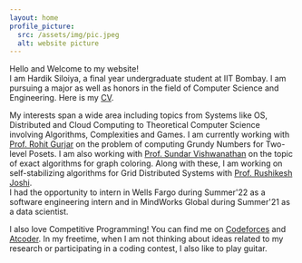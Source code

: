 ```yaml
---
layout: home
profile_picture:
  src: /assets/img/pic.jpeg
  alt: website picture
---
```


<p>
  Hello and Welcome to my website!<br/>
  I am Hardik Siloiya, a final year undergraduate student at IIT Bombay. I am pursuing a major as well as honors in the field of Computer Science and Engineering. Here is my <a href="document.pdf" >CV</a>.
 </p>
 <p> 
  My interests span a wide area including topics from Systems like OS, Distributed and Cloud Computing to Theoretical Computer Science involving Algorithms, Complexities and Games. I am currently working with <a href="https://www.cse.iitb.ac.in/~rgurjar/">Prof. Rohit Gurjar</a> on the problem of computing Grundy Numbers for Two-level Posets. I am also working with <a href="https://www.cse.iitb.ac.in/~sundar/">Prof. Sundar Vishwanathan</a>  on the topic of exact algorithms for graph coloring. Along with these, I am working on self-stabilizing algorithms for Grid Distributed Systems with <a href="https://www.cse.iitb.ac.in/~rkj/">Prof. Rushikesh Joshi</a>. 
  <br/>
   I had the opportunity to intern in Wells Fargo during Summer'22 as a software engineering intern and in MindWorks Global during Summer'21 as a data scientist.
</p>
<p>
  I also love Competitive Programming! You can find me on <a href="https://codeforces.com/profile/DrivingThunder">Codeforces</a> and <a href="https://atcoder.jp/users/hardiksiloiya">Atcoder</a>. In my freetime, when I am not thinking about ideas related to my research or participating in a coding contest, I also like to play guitar.
</p>

